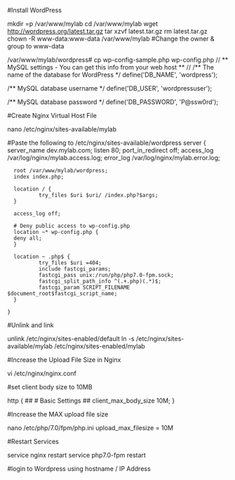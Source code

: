 #Install WordPress

mkdir =p /var/www/mylab
cd /var/www/mylab
wget http://wordpress.org/latest.tar.gz
tar xzvf latest.tar.gz
rm latest.tar.gz
chown -R www-data:www-data /var/www/mylab #Change the owner & group to www-data
 
/var/www/mylab/wordpress# cp wp-config-sample.php wp-config.php
  // ** MySQL settings - You can get this info from your web host ** //
  /** The name of the database for WordPress */
  define('DB_NAME', 'wordpress');
 
  /** MySQL database username */
  define('DB_USER', 'wordpressuser');
 
  /** MySQL database password */
  define('DB_PASSWORD', 'P@ssw0rd');
 
#Create Nginx Virtual Host File

nano /etc/nginx/sites-available/mylab

#Paste the following to /etc/nginx/sites-available/wordpress
  server {
      server_name dev.mylab.com;
      listen 80;
      port_in_redirect off;
      access_log /var/log/nginx/mylab.access.log;
      error_log /var/log/nginx/mylab.error.log;
 
      root /var/www/mylab/wordpress;
      index index.php;
 
      location / {
              try_files $uri $uri/ /index.php?$args;
      }
 
      access_log off;
      
      # Deny public access to wp-config.php
      location ~* wp-config.php {
      deny all;
      }
 
      location ~ .php$ {
              try_files $uri =404;
              include fastcgi_params;
              fastcgi_pass unix:/run/php/php7.0-fpm.sock;
              fastcgi_split_path_info ^(.+.php)(.*)$;
              fastcgi_param SCRIPT_FILENAME $document_root$fastcgi_script_name;
      }
 
    }  
 

#Unlink and link

unlink /etc/nginx/sites-enabled/default
ln -s /etc/nginx/sites-available/mylab /etc/nginx/sites-enabled/mylab
 
#Increase the Upload File Size in Nginx

vi /etc/nginx/nginx.conf

#set client body size to 10MB

http {
      ##
      # Basic Settings
      ##
      client_max_body_size 10M;
}
 

#Increase the MAX upload file size

nano /etc/php/7.0/fpm/php.ini
  upload_max_filesize = 10M
 

#Restart Services

service nginx restart
service php7.0-fpm restart
 
#login to Wordpress using hostname / IP Address
